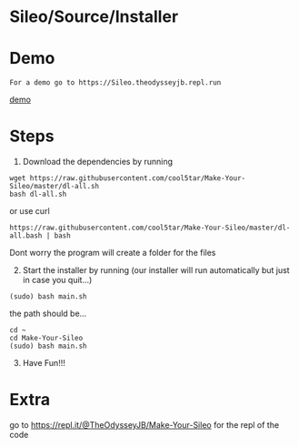 # Sileo/Source/Installer

# Demo

```
For a demo go to https://Sileo.theodysseyjb.repl.run
```
[demo](https://Sileo.theodysseyjb.repl.run)

# Steps

1. Download the dependencies by running
```
wget https://raw.githubusercontent.com/cool5tar/Make-Your-Sileo/master/dl-all.sh
bash dl-all.sh
```
or use curl
```
https://raw.githubusercontent.com/cool5tar/Make-Your-Sileo/master/dl-all.bash | bash
```

Dont worry the program will create a folder for the files


2. Start the installer by running (our installer will run automatically but just in case you quit...)
```
(sudo) bash main.sh
```
the path should be...
```
cd ~
cd Make-Your-Sileo
(sudo) bash main.sh
```

3. Have Fun!!!

# Extra

go to https://repl.it/@TheOdysseyJB/Make-Your-Sileo for the repl of the code